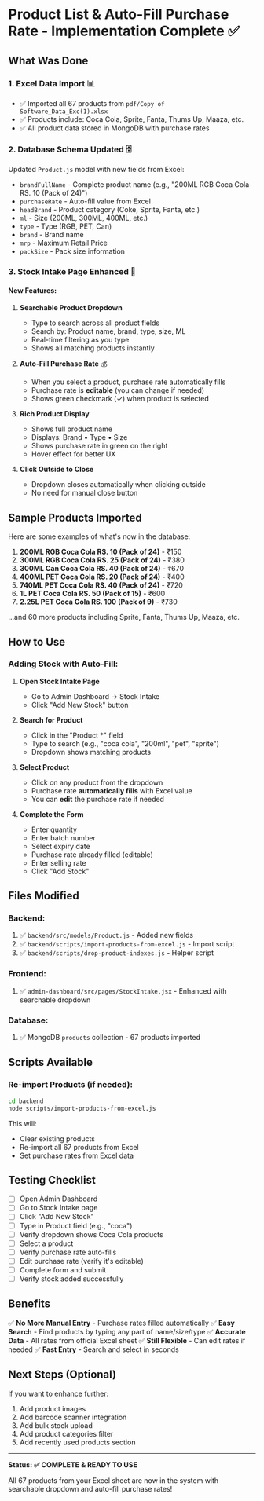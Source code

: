 # Product List & Auto-Fill Purchase Rate - Implementation Complete ✅

## What Was Done

### 1. **Excel Data Import** 📊
- ✅ Imported all 67 products from `pdf/Copy of Software_Data_Exc(1).xlsx`
- ✅ Products include: Coca Cola, Sprite, Fanta, Thums Up, Maaza, etc.
- ✅ All product data stored in MongoDB with purchase rates

### 2. **Database Schema Updated** 🗄️
Updated `Product.js` model with new fields from Excel:
- `brandFullName` - Complete product name (e.g., "200ML RGB Coca Cola RS. 10 (Pack of 24)")
- `purchaseRate` - Auto-fill value from Excel
- `headBrand` - Product category (Coke, Sprite, Fanta, etc.)
- `ml` - Size (200ML, 300ML, 400ML, etc.)
- `type` - Type (RGB, PET, Can)
- `brand` - Brand name
- `mrp` - Maximum Retail Price
- `packSize` - Pack size information

### 3. **Stock Intake Page Enhanced** 🎯

#### **New Features:**
1. **Searchable Product Dropdown**
   - Type to search across all product fields
   - Search by: Product name, brand, type, size, ML
   - Real-time filtering as you type
   - Shows all matching products instantly

2. **Auto-Fill Purchase Rate** 💰
   - When you select a product, purchase rate automatically fills
   - Purchase rate is **editable** (you can change if needed)
   - Shows green checkmark (✓) when product is selected

3. **Rich Product Display**
   - Shows full product name
   - Displays: Brand • Type • Size
   - Shows purchase rate in green on the right
   - Hover effect for better UX

4. **Click Outside to Close**
   - Dropdown closes automatically when clicking outside
   - No need for manual close button

## Sample Products Imported

Here are some examples of what's now in the database:

1. **200ML RGB Coca Cola RS. 10 (Pack of 24)** - ₹150
2. **300ML RGB Coca Cola RS. 25 (Pack of 24)** - ₹380
3. **300ML Can Coca Cola RS. 40 (Pack of 24)** - ₹670
4. **400ML PET Coca Cola RS. 20 (Pack of 24)** - ₹400
5. **740ML PET Coca Cola RS. 40 (Pack of 24)** - ₹720
6. **1L PET Coca Cola RS. 50 (Pack of 15)** - ₹600
7. **2.25L PET Coca Cola RS. 100 (Pack of 9)** - ₹730

...and 60 more products including Sprite, Fanta, Thums Up, Maaza, etc.

## How to Use

### Adding Stock with Auto-Fill:

1. **Open Stock Intake Page**
   - Go to Admin Dashboard → Stock Intake
   - Click "Add New Stock" button

2. **Search for Product**
   - Click in the "Product *" field
   - Type to search (e.g., "coca cola", "200ml", "pet", "sprite")
   - Dropdown shows matching products

3. **Select Product**
   - Click on any product from the dropdown
   - Purchase rate **automatically fills** with Excel value
   - You can **edit** the purchase rate if needed

4. **Complete the Form**
   - Enter quantity
   - Enter batch number
   - Select expiry date
   - Purchase rate already filled (editable)
   - Enter selling rate
   - Click "Add Stock"

## Files Modified

### Backend:
1. ✅ `backend/src/models/Product.js` - Added new fields
2. ✅ `backend/scripts/import-products-from-excel.js` - Import script
3. ✅ `backend/scripts/drop-product-indexes.js` - Helper script

### Frontend:
1. ✅ `admin-dashboard/src/pages/StockIntake.jsx` - Enhanced with searchable dropdown

### Database:
1. ✅ MongoDB `products` collection - 67 products imported

## Scripts Available

### Re-import Products (if needed):
```bash
cd backend
node scripts/import-products-from-excel.js
```

This will:
- Clear existing products
- Re-import all 67 products from Excel
- Set purchase rates from Excel data

## Testing Checklist

- [ ] Open Admin Dashboard
- [ ] Go to Stock Intake page
- [ ] Click "Add New Stock"
- [ ] Type in Product field (e.g., "coca")
- [ ] Verify dropdown shows Coca Cola products
- [ ] Select a product
- [ ] Verify purchase rate auto-fills
- [ ] Edit purchase rate (verify it's editable)
- [ ] Complete form and submit
- [ ] Verify stock added successfully

## Benefits

✅ **No More Manual Entry** - Purchase rates filled automatically
✅ **Easy Search** - Find products by typing any part of name/size/type
✅ **Accurate Data** - All rates from official Excel sheet
✅ **Still Flexible** - Can edit rates if needed
✅ **Fast Entry** - Search and select in seconds

## Next Steps (Optional)

If you want to enhance further:
1. Add product images
2. Add barcode scanner integration
3. Add bulk stock upload
4. Add product categories filter
5. Add recently used products section

---

**Status: ✅ COMPLETE & READY TO USE**

All 67 products from your Excel sheet are now in the system with searchable dropdown and auto-fill purchase rates!
